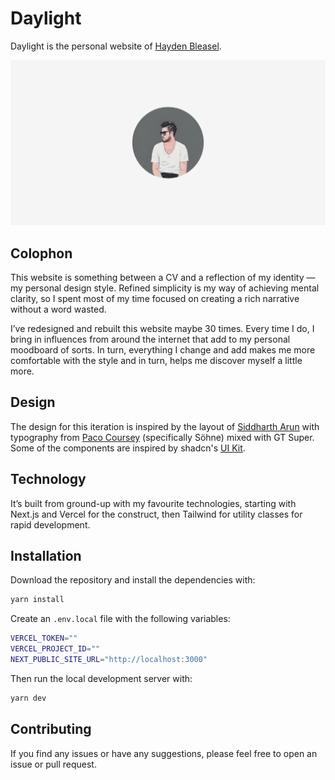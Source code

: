 # Daylight

Daylight is the personal website of [Hayden Bleasel](https://haydenbleasel.com/).

![Cover Photo](./app/opengraph-image.png)

## Colophon

This website is something between a CV and a reflection of my identity — my personal design style. Refined simplicity is my way of achieving mental clarity, so I spent most of my time focused on creating a rich narrative without a word wasted.

I’ve redesigned and rebuilt this website maybe 30 times. Every time I do, I bring in influences from around the internet that add to my personal moodboard of sorts. In turn, everything I change and add makes me more comfortable with the style and in turn, helps me discover myself a little more.

## Design

The design for this iteration is inspired by the layout of [Siddharth Arun](https://sdrn.co/) with typography from [Paco Coursey](https://paco.me/) (specifically Söhne) mixed with GT Super. Some of the components are inspired by shadcn's [UI Kit](https://ui.shadcn.com/).

## Technology

It’s built from ground-up with my favourite technologies, starting with Next.js and Vercel for the construct, then Tailwind for utility classes for rapid development.

## Installation

Download the repository and install the dependencies with:

```sh
yarn install
```

Create an `.env.local` file with the following variables:

```sh
VERCEL_TOKEN=""
VERCEL_PROJECT_ID=""
NEXT_PUBLIC_SITE_URL="http://localhost:3000"
```

Then run the local development server with:

```sh
yarn dev
```

## Contributing

If you find any issues or have any suggestions, please feel free to open an issue or pull request.
